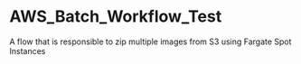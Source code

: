 # AWS_Batch_Workflow_Test
A flow that is responsible to zip multiple images from S3 using Fargate Spot Instances
